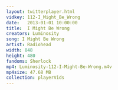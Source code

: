```yaml
---
layout: twitterplayer.html
vidkey: 112-I_Might_Be_Wrong
date:   2013-01-01 10:00:00
title:  I Might Be Wrong
creators: Luminosity
song: I Might Be Wrong
artist: Radiohead
width: 848
height: 480
fandoms: Sherlock
mp4: Luminosity-112-I-Might-Be-Wrong.m4v
mp4size: 47.68 MB
collection: playerVids
---
```


  <div>
  
  </div>
  